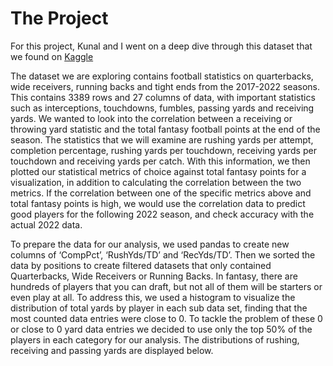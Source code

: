 # The Project
For this project, Kunal and I went on a deep dive through this dataset that we found on [Kaggle](https://www.kaggle.com/datasets/gbolduc/fantasy-football-data-2017-2023)


  The dataset we are exploring contains football statistics on quarterbacks, wide receivers, running backs and tight ends from the 2017-2022 seasons. This contains 3389 rows and 27 columns of data, with important statistics such as interceptions, touchdowns, fumbles, passing yards and receiving yards. We wanted to look into the correlation between a receiving or throwing yard statistic and the total fantasy football points at the end of the season. The statistics that we will examine are rushing yards per attempt, completion percentage, rushing yards per touchdown, receiving yards per touchdown and receiving yards per catch. With this information, we then plotted our statistical metrics of choice against total fantasy points for a visualization, in addition to calculating the correlation between the two metrics. If the correlation between one of the specific metrics above and total fantasy points is high, we would use the correlation data to predict good players for the following 2022 season, and check accuracy with the actual 2022 data.
 
  To prepare the data for our analysis, we used pandas to create new columns of  ‘CompPct’, ‘RushYds/TD’ and ‘RecYds/TD’. Then we sorted the data by positions to create filtered datasets that only contained Quarterbacks, Wide Receivers or Running Backs. In fantasy, there are hundreds of players that you can draft, but not all of them will be starters or even play at all. To address this, we used a histogram to visualize the distribution of total yards by player in each sub data set, finding that the most counted data entries were close to 0.  To tackle the problem of these 0 or close to 0 yard data entries we decided to use only the top 50% of the players in each category for our analysis. The distributions of rushing, receiving and passing yards are displayed below.
